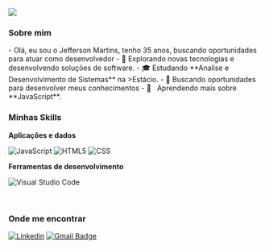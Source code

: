 ![](https://komarev.com/ghpvc/?username=iuricode&color=006bed)

<h3>Sobre mim</h3>
-     Olá, eu sou o Jefferson Martins, tenho 35 anos, buscando oportunidades para atuar como desenvolvedor
- 🤔 Explorando novas tecnologias e desenvolvendo soluções de software.
- 🎓 Estudando **Analise e Desenvolvimento de Sistemas** na >Estácio</a>.
- 🔎 Buscando oportunidades para desenvolver meus conhecimentos
- 🌱 &nbsp; Aprendendo mais sobre **JavaScript**.

<h3>Minhas Skills</h3>

**Aplicações e dados**

![JavaScript](https://img.shields.io/badge/-JavaScript-333333?style=flat&logo=javascript)
![HTML5](https://img.shields.io/badge/-HTML5-333333?style=flat&logo=HTML5)
![CSS](https://img.shields.io/badge/-CSS-333333?style=flat&logo=CSS3&logoColor=1572B6)


**Ferramentas de desenvolvimento**

![Visual Studio Code](https://img.shields.io/badge/-Visual%20Studio%20Code-333333?style=flat&logo=visual-studio-code&logoColor=007ACC)

<br/>


<h3>Onde me encontrar</h3>

[![Linkedin](https://img.shields.io/badge/-Jefferson-blue?style=flat-square&logo=Linkedin&logoColor=white&link=https://www.linkedin.com/in/jefferson-martins-mendes/)](LINK-DO-SEU-LINKEDIN)
[![Gmail Badge](https://img.shields.io/badge/-Jefferson-006bed?style=flat-square&logo=Gmail&logoColor=white&link=mailto:jeffersonmartinsmendes@gmail.com)](mailto:SEU-EMAIL)


<!---
jeffmmartins/jeffmmartins is a ✨ special ✨ repository because its `README.md` (this file) appears on your GitHub profile.
You can click the Preview link to take a look at your changes.
--->
